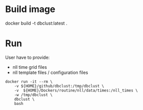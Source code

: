 # Build image
docker build -t dbclust:latest .

# Run

User have to provide:
- nll time grid files
- nll template files / configuration files


```
docker run -it --rm \
    -v ${HOME}/github/dbclust:/tmp/dbclust \
    -v  ${HOME}/Dockers/routine/nll/data/times:/nll_times \
    -w /tmp/dbclust \
    dbclust \
    bash

